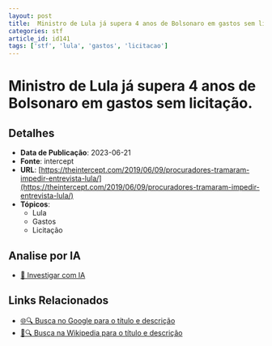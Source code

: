 ```yaml
---
layout: post
title:  Ministro de Lula já supera 4 anos de Bolsonaro em gastos sem licitação.
categories: stf
article_id: id141
tags: ['stf', 'lula', 'gastos', 'licitacao']
---
```


# Ministro de Lula já supera 4 anos de Bolsonaro em gastos sem licitação.

## Detalhes
- **Data de Publicação**: 2023-06-21
- **Fonte**: intercept
- **URL**: [https://theintercept.com/2019/06/09/procuradores-tramaram-impedir-entrevista-lula/](https://theintercept.com/2019/06/09/procuradores-tramaram-impedir-entrevista-lula/)
- **Tópicos**:
  - Lula
  - Gastos
  - Licitação

## Analise por IA
- [🤖 Investigar com IA](https://www.perplexity.ai/search?q=%22not%C3%ADcia%20artigo%20Brasil%22%20Ministro%20de%20Lula%20j%C3%A1%20supera%204%20anos%20de%20Bolsonaro%20em%20gastos%20sem%20licita%C3%A7%C3%A3o.%20intercept%202023-06-21)

## Links Relacionados
- [🌐🔍 Busca no Google para o título e descrição](https://www.google.com/search?q=%22not%C3%ADcia%20artigo%20Brasil%22%20Ministro%20de%20Lula%20j%C3%A1%20supera%204%20anos%20de%20Bolsonaro%20em%20gastos%20sem%20licita%C3%A7%C3%A3o.%20intercept%202023-06-21)
- [📖🔍 Busca na Wikipedia para o título e descrição](https://pt.wikipedia.org/w/index.php?search=%22not%C3%ADcia%20artigo%20Brasil%22%20Ministro%20de%20Lula%20j%C3%A1%20supera%204%20anos%20de%20Bolsonaro%20em%20gastos%20sem%20licita%C3%A7%C3%A3o.%20intercept%202023-06-21)

